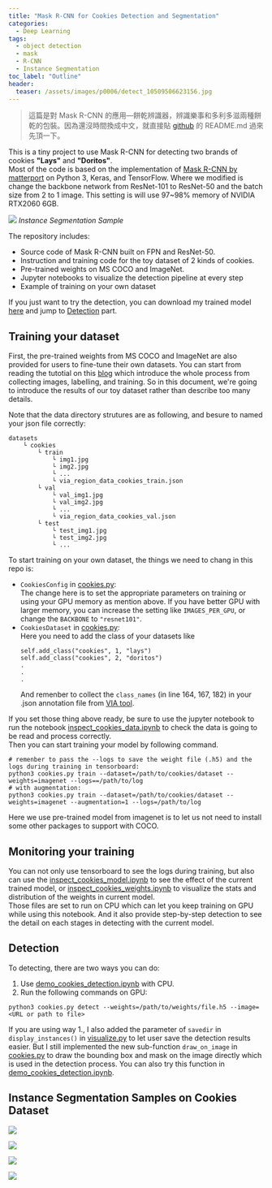 ```yaml
---
title: "Mask R-CNN for Cookies Detection and Segmentation"
categories:
  - Deep Learning
tags:
  - object detection
  - mask
  - R-CNN
  - Instance Segmentation
toc_label: "Outline"
header:
  teaser: /assets/images/p0006/detect_10509506623156.jpg
---
```

> 這篇是對 Mask R-CNN 的應用—餅乾辨識器，辨識樂事和多利多滋兩種餅乾的包裝。因為還沒時間換成中文，就直接貼 [github](https://github.com/yuweichiu/Cookies-Detections-Mask-R-CNN) 的 README.md 過來先頂一下。  

This is a tiny project to use Mask R-CNN for detecting two brands of cookies **"Lays"** and **"Doritos"**.  
Most of the code is based on the implementation of [Mask R-CNN by matterport](https://github.com/matterport/Mask_RCNN) on Python 3, Keras, and TensorFlow. Where we modified is change the backbone network from ResNet-101 to ResNet-50 and the batch size from 2 to 1 image. This setting is will use 97~98% memory of NVIDIA RTX2060 6GB.  

![](/assets/images/p0006/detect_10509506623156.jpg)
*Instance Segmentation Sample*

The repository includes:
* Source code of Mask R-CNN built on FPN and ResNet-50.
* Instruction and training code for the toy dataset of 2 kinds of cookies.
* Pre-trained weights on MS COCO and ImageNet.
* Jupyter notebooks to visualize the detection pipeline at every step
* Example of training on your own dataset

If you just want to try the detection, you can download my trained model [here](https://drive.google.com/file/d/18BOn-qlodw1oebFRQk5P0ZHlcc83jHMt/view?usp=sharing) and jump to [Detection](#detection) part. 


## Training your dataset
First, the pre-trained weights from MS COCO and ImageNet are also provided for users to fine-tune their own datasets. You can start from reading the tutotial on this [blog](https://engineering.matterport.com/splash-of-color-instance-segmentation-with-mask-r-cnn-and-tensorflow-7c761e238b46) which introduce the whole process from collecting images, labelling, and training. So in this document, we're going to introduce the results of our toy dataset rather than describe too many details.

Note that the data directory strutures are as following, and besure to named your json file correctly:  
```
datasets  
    └ cookies
        └ train
            └ img1.jpg
            └ img2.jpg
            └ ...
            └ via_region_data_cookies_train.json
        └ val
            └ val_img1.jpg
            └ val_img2.jpg
            └ ...
            └ via_region_data_cookies_val.json
        └ test
            └ test_img1.jpg
            └ test_img2.jpg
            └ ...
```

To start training on your own dataset, the things we need to chang in this repo is:  

* ``CookiesConfig`` in [cookies.py](https://github.com/yuweichiu/Cookies-Detections-Mask-R-CNN/cookies.py):  
    The change here is to set the appropriate parameters on training or using your GPU memory as mention above. If you have better GPU with larger memory, you can increase the setting like ``IMAGES_PER_GPU``, or change the ``BACKBONE`` to ``"resnet101"``.
* ``CookiesDataset`` in [cookies.py](https://github.com/yuweichiu/Cookies-Detections-Mask-R-CNN/cookies.py):  
    Here you need to add the class of your datasets like  
    ```
    self.add_class("cookies", 1, "lays")  
    self.add_class("cookies", 2, "doritos")  
    .
    .
    .
    ```  
    And remenber to collect the ``class_names`` (in line 164, 167, 182) in your .json annotation file from [VIA tool](http://www.robots.ox.ac.uk/~vgg/software/via/via-2.0.7.html).

If you set those thing above ready, be sure to use the jupyter notebook to run the notebook [inspect_cookies_data.ipynb](https://github.com/yuweichiu/Cookies-Detections-Mask-R-CNN/notebook/inspect_cookies_data.ipynb) to check the data is going to be read and process correctly.  
Then you can start training your model by following command. 
```
# remenber to pass the --logs to save the weight file (.h5) and the logs during training in tensorboard:
python3 cookies.py train --dataset=/path/to/cookies/dataset --weights=imagenet --logs==/path/to/log  
# with augmentation:
python3 cookies.py train --dataset=/path/to/cookies/dataset --weights=imagenet --augmentation=1 --logs=/path/to/log
```
Here we use pre-trained model from imagenet is to let us not need to install some other packages to support with COCO.


## Monitoring your training
You can not only use tensorboard to see the logs during training, but also can use the [inspect_cookies_model.ipynb](https://github.com/yuweichiu/Cookies-Detections-Mask-R-CNN/notebook/inspect_cookies_model.ipynb) to see the effect of the current trained model, or [inspect_cookies_weights.ipynb](https://github.com/yuweichiu/Cookies-Detections-Mask-R-CNN/notebook/inspect_cookies_weights.ipynb) to visualize the stats and distribution of the weights in current model.  
Those files are set to run on CPU which can let you keep training on GPU while using this notebook. And it also provide step-by-step detection to see the detail on each stages in detecting with the current model.

## Detection
To detecting, there are two ways you can do:
1. Use [demo_cookies_detection.ipynb](https://github.com/yuweichiu/Cookies-Detections-Mask-R-CNN/notebook/demo_cookies_detection.ipynb) with CPU.
2. Run the following commands on GPU:
```
python3 cookies.py detect --weights=/path/to/weights/file.h5 --image=<URL or path to file>
```
If you are using way 1., I also added the parameter of ``savedir`` in ``display_instances()`` in [visualize.py](https://github.com/yuweichiu/Cookies-Detections-Mask-R-CNN/mrcnn/visualize.py) to let user save the detection results easier.
But I still implemented the new sub-function ``draw_on_image``  in [cookies.py](https://github.com/yuweichiu/Cookies-Detections-Mask-R-CNN/cookies.py) to draw the bounding box and mask on the image directly which is used in the detection process. You can also try this function in [demo_cookies_detection.ipynb](https://github.com/yuweichiu/Cookies-Detections-Mask-R-CNN/notebook/demo_cookies_detection.ipynb).

## Instance Segmentation Samples on Cookies Dataset
![](/assets/images/p0006/detect_10506228923128.jpg)  

![](/assets/images/p0006/detect_10506227236894.jpg)  

![](/assets/images/p0006/detect_google_0484.jpg)  

![](/assets/images/p0006/detect_MT190319164316509218.jpg)